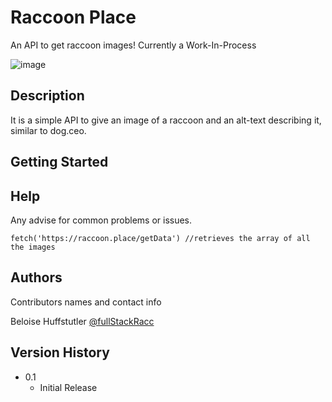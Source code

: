 # Raccoon Place

An API to get raccoon images! Currently a Work-In-Process

![image](https://user-images.githubusercontent.com/106115808/176482710-3d9b140f-82ee-4eab-be72-4e7c07784b82.png)

## Description

It is a simple API to give an image of a raccoon and an alt-text describing it, similar to dog.ceo. 

## Getting Started

## Help

Any advise for common problems or issues.
```
fetch('https://raccoon.place/getData') //retrieves the array of all the images
```

## Authors

Contributors names and contact info

Beloise Huffstutler 
[@fullStackRacc](https://twitter.com/fullStackRacc)

## Version History
* 0.1
    * Initial Release
